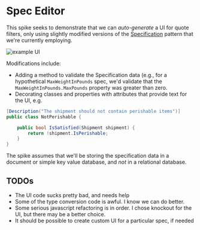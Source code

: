 ﻿# Spec Editor

This spike seeks to demonstrate that we can *auto-generate* a UI for quote filters, only using slightly modified versions of the [Specification](http://en.wikipedia.org/wiki/Specification_pattern) pattern that we're currently employing.  

![example UI](https://raw.githubusercontent.com/JohnVinyarduShip/SpecUI/master/Spec%20Editor.png)

Modifications include:

- Adding a method to validate the Specification data (e.g., for a hypothetical `MaxWeightInPounds` spec, we'd validate that the `MaxWeightInPounds.MaxPounds` property was greater than zero.
- Decorating classes and properties with attributes that provide text for the UI, e.g.
```c#
[Description("The shipment should not contain perishable items")]
public class NotPerishable {

    public bool IsSatisfied(Shipment shipment) {
        return !shipment.IsPerishable;
    }
}
```

The spike assumes that we'll be storing the specification data in a document or simple key value database, and *not* in a relational database.

## TODOs
- The UI code sucks pretty bad, and needs help
- Some of the type conversion code is awful.  I know we can do better.
- Some serious javascript refactoring is in order.  I chose knockout for the UI, but there may be a better choice.
- It should be possible to create custom UI for a particular spec, if needed
